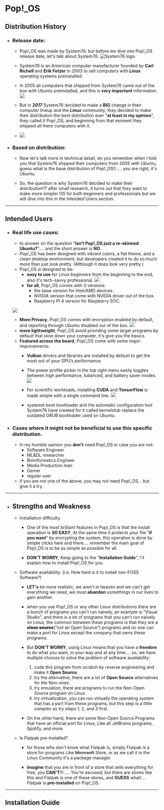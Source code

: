 # Pop!\_OS

## Distribution History

- ### Release date:
	- Pop!\_OS was made by System76, but before we dive into Pop!\_OS release date, let's talk about System76.
		![System76 logo](imgs/System76_logo.png)

	- System76 is an American computer manufacturer founded by **Carl Richell** and **Erik Fetzer** In 2003 to sell computers with ***Linux*** operating systems preinstalled.
		
	- In 2005 all computers that shipped from System76 came out of the box with Ubuntu preinstalled, and this is **very important** information.
		![](imgs/System76_laptop_with_ubuntu.png)
	
	- But in ***2017*** System76 decided to make a **BIG** change in their computer lineup and the ___Linux___ community; they decided to make their distribution the best distribution ever "**at least in my opinion**", they called it Pop!\_OS, and beginning from that moment they shipped all there computers with it. 
		
	- ![](imgs/System76_laptop_with_Pop!_OS.png)
- ### Based on distribution:
	- Now let's talk more in technical detail, do you remember when I told you that System76 shipped their computers from 2005 with Ubuntu, guess what is the base distribution of Pop!\_OS!!..... you are right, it's Ubuntu.

	- So, the question is why System76 decided to make their distribution!!?
	  after small research, it turns out that they want to make more simpler OS for both beginners and professionals but we will dive into this in the Intended Users section.

---
## Intended Users
- ### Real life use cases:
  - to answer on the question "__Isn’t Pop!\_OS just a re-skinned Ubuntu?__".... and the short answer is __NO__.
  - Pop!\_OS has been designed with vibrant colors, a flat theme, and a clean desktop environment, but developers created it to do so much more than just look pretty. (Although it does look very pretty.)
  - Pop!\_OS is designed to be:
    - **easy to use** for Linux beginners from the beginning to the end, also it's tech-savvy professional. 
      ![](imgs/Pop!_OS_installation.png)
    - **for all**, Pop!\_OS comes with 3 versions:
      - the base version for Intel/AMD devices.
      - NVIDIA version that come with NVIDIA driver out of the box.
      - Raspberry Pi 4 version for Raspberry SOC.

  ![](imgs/Pop!_OS_vesions.png)

  - **More Privacy**, Pop!\_OS comes with encryption enabled by default, and reporting through Ubuntu disabled out of the box.
    ![](imgs/Pop!_OS_encypt.png)
  - **more lightweight**, Pop!\_OS avoid providing some larger programs by default that slow down your computer, it's give you the basics.
  - **Featured across the board**, Pop!\_OS come with some major improvements:
    - **Vulkan** drivers and libraries are installed by default to get the most out of your GPU’s performance.

    - The power profile picker in the top right menu easily toggles between high performance, balanced, and battery saver modes.
    ![](imgs/Pop!_OS_power_control.png)

    - For scientific workloads, installing **CUDA** and **TensorFlow** is made simple with a single command line.
    ![](imgs/installing_CUDA_in_one_line.png)

    - systemd-boot bootloader and the automatic configuration tool System76 have created for it called kernelstub replace the outdated GRUB bootloader used on Ubuntu.   

- ### Cases where it might not be beneficial to use this specific distribution.
  - In my humble opinion you **don't** need Pop!\_OS in case you are not: 
  	- Software Engineer 
  	- ML&DL researcher
  	- Bioinformatics Engineer
  	- Media Production man
  	- Gamer
  	- regular user
  - if you are not one of the above, you may not need Pop!\_OS... but give it a try. 

---
- ## Strengths and Weakness

  - Installation difficulty
  	- One of the most brilliant features in Pop!\_OS is that the install operation is **SO EASY**, At the same time it protects your file "**if you want**" by encrypting the system, this operation is done by simple clicks here and there.... remember the main goal of Pop!\_OS is to be as simple as possible for all.
  	
  	- **DON'T WORRY**, Keep going to the "**Installation Guide**", I'll explain how to install Pop!\_OS for you. 

  - Software availability. (i.e. How hard is it to install non-FOSS Software?)
  	- **LET's** be more realistic, we aren't in heaven and we can't get everything we need, we must **abandon** somethings in our lives to gain another.
  	
  	- when you use Pop!\_OS or any other Linux distributions there are a bunch of programs you can't run naively, an example is "Visual Studio", and there is a lot of programs that you can't run naively on Linux, the common between these programs is that they are a **~~close source~~**("not an Open Source") programs and no one can make a port for Linux except the company that owns these programs.
  	
  	- But **DON'T WORRY**, using Linux means that you have a **freedom** to do what you want, in your way and at any time.... so, we have multiple choices to solve the problem of software availability:
  		1. code this program from scratch by reverse engineering and make it **Open Source**. 
  		2. try the alternative, there are a lot of **Open Source** alternatives for the Non-ones.
  		3. try emulation, there are programs to run the Non-Open Source program on Linux.
  		4. try virtualization, you can run virtually the operating system that has a port from these programs, but this step is a little complex so try steps 1, 2, and 3 first.
  		
  	- On the other hand, there are some Non-Open Source Programs that have an official port for Linux, Like all JetBrains programs, Spotify, and more. 

  - Is Flatpak pre-installed?
  	- for those who don't know what Flatpak is, simply Flatpak is a store for programs Like ~~Microsoft~~ Store, or as we call it in the Linux Community it's a package manager.
  	  
  	- **Imagine** that you are in front of a store that sells everything for free, you **CAN'T**!!!..... You're excused, but there are stores like this and Flatpak is one of these stores, and **GUESS** what!... Flatpak is **pre-installed** on Pop!\_OS.
---
## Installation Guide
